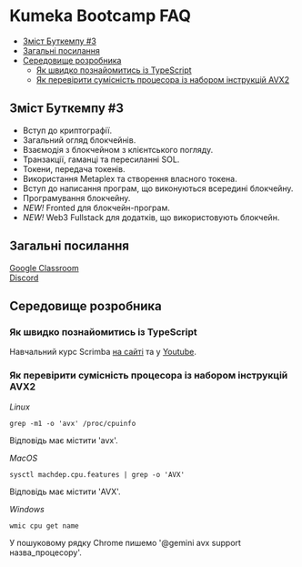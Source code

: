 # Kumeka Bootcamp FAQ
- [Зміст Буткемпу #3](#зміст-буткемпу-3)
- [Загальні посилання](#загальні-посилання)
- [Середовище розробника](#середовище-розробника)
  - [Як швидко познайомитись із TypeScript](#як-швидко-познайомитись-із-typescript)
  - [Як перевірити сумісність процесора із набором інструкцій AVX2](#як-перевірити-сумісність-процесора-із-набором-інструкцій-avx2)

## Зміст Буткемпу #3

- Вступ до криптографії.
- Загальний огляд блокчейнів.
- Взаємодія з блокчейном з клієнтського погляду.
- Транзакції, гаманці та пересиланні SOL.
- Токени, передача токенів.
- Використання Metaplex та створення власного токена.
- Вступ до написання програм, що виконуються всередині блокчейну.
- Програмування блокчейну.
- *NEW!* Fronted для блокчейн-програм.
- *NEW!* Web3 Fullstack для додатків, що використовують блокчейн.

## Загальні посилання

[Google Classroom](https://classroom.google.com/c/NzYwMDIxMDE5NzQ1?cjc=2ugyk43i)  
[Discord](https://discord.gg/4eh4fsBSYX)

## Середовище розробника

### Як швидко познайомитись із TypeScript

Навчальний курс Scrimba [на сайті](https://scrimba.com/learn-typescript-c03c/) та у [Youtube](https://www.youtube.com/watch?v=SpwzRDUQ1GI).

### Як перевірити сумісність процесора із набором інструкцій AVX2

*Linux*
```
grep -m1 -o 'avx' /proc/cpuinfo
```
Відповідь має містити 'avx'.

*MacOS*
```
sysctl machdep.cpu.features | grep -o 'AVX'
```
Відповідь має містити 'AVX'.

*Windows*
```
wmic cpu get name
```
У пошуковому рядку Chrome пишемо '@gemini avx support назва_процесору'.
